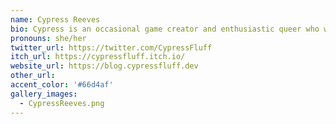 ```yaml
---
name: Cypress Reeves
bio: Cypress is an occasional game creator and enthusiastic queer who will finish a project one day, she swears.
pronouns: she/her
twitter_url: https://twitter.com/CypressFluff
itch_url: https://cypressfluff.itch.io/
website_url: https://blog.cypressfluff.dev
other_url: 
accent_color: '#66d4af'
gallery_images:
  - CypressReeves.png
---
```

